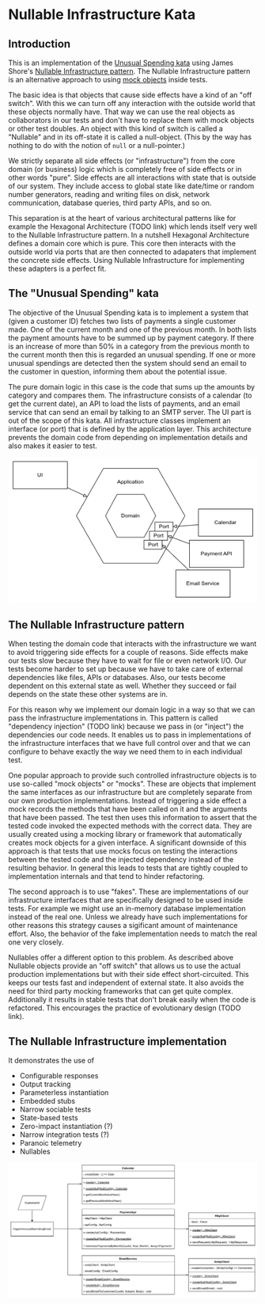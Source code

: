 # Nullable Infrastructure Kata

## Introduction

This is an implementation of the [Unusual Spending kata](https://github.com/testdouble/contributing-tests/wiki/Unusual-Spending-Kata)
using James Shore's [Nullable Infrastructure pattern](https://www.jamesshore.com/v2/projects/nullables).
The Nullable Infrastructure pattern is an alternative approach to using [mock
objects](https://martinfowler.com/articles/mocksArentStubs.html) inside tests.

The basic idea is that objects that cause side effects have a kind of an "off
switch". With this we can turn off any interaction with the outside world that
these objects normally have. That way we can use the real objects as
collaborators in our tests and don't have to replace them with mock objects or
other test doubles. An object with this kind of switch is called a "Nullable"
and in its off-state it is called a null-object. (This by the way has nothing to
do with the notion of `null` or a null-pointer.)

We strictly separate all side effects (or "infrastructure") from the core domain
(or business) logic which is completely free of side effects or in other words
"pure". Side effects are all interactions with state that is outside of our
system. They include access to global state like date/time or random number
generators, reading and writing files on disk, network communication, database
queries, third party APIs, and so on.

This separation is at the heart of various architectural patterns like for
example the Hexagonal Architecture (TODO link) which lends itself very well to
the Nullable Infrastructure pattern. In a nutshell Hexagonal Architecture
defines a domain core which is pure. This core then interacts with the outside
world via ports that are then connected to adapaters that implement the concrete
side effects. Using Nullable Infrastructure for implementing these adapters is a
perfect fit.

## The "Unusual Spending" kata

The objective of the Unusual Spending kata is to implement a system that (given
a customer ID) fetches two lists of payments a single customer made. One of the
current month and one of the previous month. In both lists the payment amounts
have to be summed up by payment category. If there is an increase of more than
50% in a category from the previous month to the current month then this is
regarded an unusual spending. If one or more unusual spendings are detected then
the system should send an email to the customer in question, informing them
about the potential issue.

The pure domain logic in this case is the code that sums up the amounts by
category and compares them. The infrastructure consists of a calendar (to get
the current date), an API to load the lists of payments, and an email service
that can send an email by talking to an SMTP server. The UI part is out of the
scope of this kata. All infrastructure classes implement an interface (or port)
that is defined by the application layer. This architecture prevents the domain
code from depending on implementation details and also makes it easier to test.

[![Hexagon](./hexagon.png)](https://viewer.diagrams.net/?tags=%7B%7D&lightbox=1&highlight=0000ff&edit=_blank&layers=1&nav=1&title=Unusual%20Spending%20Hexagon.drawio#R%3Cmxfile%3E%3Cdiagram%20name%3D%22Page-1%22%20id%3D%22TCG4UKSa01HB5v_6KEIQ%22%3E5Zhdb5swFIZ%2FTS4b8Z1wmYam3ZYsaGnXdTeTBy54hRg5TgL79bOLCTimH1KbgdRcRD6vbbDf8xhjBuY0zS8JyOIFDmEyMLQwH5jewDDcscv%2BuVCUgm2ZpRARFJaSXgsr9BcKURPqFoVwIzWkGCcUZbIY4PUaBlTSACF4Lze7x4l81wxEUBFWAUhU9RaFNC7Vsa3V%2BhVEUVzdWddETQqqxkLYxCDE%2B4ZkXgzMKcGYlqU0n8KEe1f5UvabPVF7GBiBa%2FqaDmeuv%2FdvvO1ynidLTAvPKsCZuMoOJFsxYTFYWlQOsHFnvBjDHER4PTDPM0hQCikktepXEpvW%2BT5GFK4yEPBue4YF02KaJizSWfEe5bDKNI83ZdHRWFmdVDVCSCjMG5KY5CXE7L6kYE2q2rEwvCLOLsN9nT7DEk3iRuoOyAGBTHS4dO0qKwhj203%2B%2BuvL9dV8t4LGcnl368827sI5cxVPCd6uQ8j78EljQmPMTATJHONMuPIHUloIl8CWYtlDZg8pfoj%2Bj8EdD4aGXcVe3qz1ikMUTviyYOHvBAcPpTRDfEbesxnY4C0J4DMsCXQoIBGkLzMHQ2nlqfkkMAEU7eSF%2BJbkPDfqxgq4%2BfRCvl7g%2Bx0YtmSEq7CBsG60IOycimDnhATrMsEdAmypALe60S%2BALQXgKdu91iEg3WNsyxzrlvos%2Fr8gjz4EyPYrQTZ6BbKtgOyDIuWTN7SJ34OHsinTzHDumObxh6DZeSXNZq9odhSaL1KAeLcVJDvEZtw5z9oRz%2BOuXzPU04jPEO7cKNM2h9UpotrJRurabz1UnMoq9bW1H1ZZumKV27FVZk%2BtMtxjq9p2lFNZ9XmzSNN08fVhd63NvG8%2Fv8%2Bx3qfPAYbN3HHrn2UfbFc8bsnEk7YbljW0LJlQ3Ri2vJjq%2BlDXVfNd%2B0Tmq0t6kmUJCthmxXw%2BzgNzgMpGggRFLB9ewJzgyTjnPrHuyURUpCgMeffWjMj4v4fRI3l7Gam7i9PCtnmqx4B6TvIw25G7cfZNT45jZ9uOVe9kLQvrL5SPdY3PvObFPw%3D%3D%3C%2Fdiagram%3E%3C%2Fmxfile%3E)

## The Nullable Infrastructure pattern

When testing the domain code that interacts with the infrastructure we want to
avoid triggering side effects for a couple of reasons. Side effects make our
tests slow because they have to wait for file or even network I/O. Our tests
become harder to set up because we have to take care of external dependencies
like files, APIs or databases. Also, our tests become dependent on this external
state as well. Whether they succeed or fail depends on the state these other
systems are in.

For this reason why we implement our domain logic in a way so that we can pass
the infrastructure implementations in. This pattern is called "dependency
injection" (TODO link) because we pass in (or "inject") the dependencies our
code needs. It enables us to pass in implementations of the infrastructure
interfaces that we have full control over and that we can configure to behave
exactly the way we need them to in each individual test.

One popular approach to provide such controlled infrastructure objects is to use
so-called "mock objects" or "mocks". These are objects that implement the same
interfaces as our infrastructure but are completely separate from our own
production implementations. Instead of triggering a side effect a mock records
the methods that have been called on it and the arguments that have been passed.
The test then uses this information to assert that the tested code invoked the
expected methods with the correct data. They are usually created using a mocking
library or framework that automatically creates mock objects for a given
interface. A significant downside of this approach is that tests that use mocks
focus on testing the interactions between the tested code and the injected
dependency instead of the resulting behavior. In general this leads to tests
that are tightly coupled to implementation internals and that tend to hinder
refactoring.

The second approach is to use "fakes". These are implementations of our
infrastructure interfaces that are specifically designed to be used inside
tests. For example we might use an in-memory database implementation instead of
the real one. Unless we already have such implementations for other reasons this
strategy causes a sigificant amount of maintenance effort. Also, the behavior of
the fake implementation needs to match the real one very closely.

Nullables offer a different option to this problem. As described above Nullable
objects provide an "off switch" that allows us to use the actual production
implementations but with their side effect short-circuited. This keeps our tests
fast and independent of external state. It also avoids the need for third party
mocking frameworks that can get quite complex. Additionally it results in stable
tests that don't break easily when the code is refactored. This encourages the
practice of evolutionary design (TODO link).

## The Nullable Infrastructure implementation

It demonstrates the use of

- Configurable responses
- Output tracking
- Parameterless instantiation
- Embedded stubs
- Narrow sociable tests
- State-based tests
- Zero-impact instantiation (?)
- Narrow integration tests (?)
- Paranoic telemetry
- Nullables

[![Class diagram](./class_diagram.png)](https://viewer.diagrams.net/?tags=%7B%7D&lightbox=1&highlight=0000ff&edit=_blank&layers=1&nav=1&title=Unusual%20Spending.drawio#R%3Cmxfile%3E%3Cdiagram%20name%3D%22Page-1%22%20id%3D%22Kcyi-Vj68U4RgMjqVgWU%22%3E7Zxbc5s4FIB%2FjWfSh%2BwY4%2Btj7CTb3Ul33Lid7u6bbGRQK5ArRGz31%2FcIxM3gW2LA29VMLnAQWOh8OhcdcMucuJvfOVo5H5iFaavTtjYt877V6Rhdswv%2FpGQbSQbDYSSwObFUo1QwIz%2BwEraVNCAW9nMNBWNUkFVeuGCehxciJ0Ocs3W%2B2ZLR%2FKeukI0LgtkC0aL0C7GEE0mHvXYqf4%2BJ7cSfbLTVERfFjZXAd5DF1hmR%2BdAyJ5wxEW25mwmmcvDicYnOe9xzNOkYx5445YQf7X8td%2Fgn%2Bjj98mn0%2BN7%2BeD%2F%2B%2BzbpnNjGd4wtGAC1y7hwmM08RB9S6ZizwLOwvGwb9tI2T4ytQGiA8CsWYqu0iQLBQOQIl6qj2LPupG5gd07Z4lskeiSUqmtGnZI92XuzSuSzgC9Uq%2FHzeGQ5c4K%2Ff9%2FMvnJj6z3Pb2NoELexODASg0QlwDJmLhZ8C%2BdxTJEgL%2Fl%2BIAWVnbRTp8JdoW2mwYoRT%2FiZK0%2BlABqo%2BdEZqPFXs8Ns7%2BjwSHvDyLWHjagH8V7mVlJRyMU5jBj%2FQ0ZK243eyEhGT69QQ0erQbX7T87V7qh70bl6aAhfEA3UMAhObBvzz17gB4jOVqA94tkPLiK0wFOelrVDBJ6tUKizNbj3PBl79fyCucCbjKioqU08hLkRSkZsnXpaY6hkTsbL9ttvn2Olw2cWhq%2BJOff6GdQ5dQaVztoaLNuhXmdGfRL4Ai7O%2F7AK4w9h1EpuwvAgSjFlNkcuDNoKcwLdwXz32DQ9cAzpJdngOAa9EOL9HYfdL0G8UxHipW6k96t7kdGpc8BskvlRgfkp2rpws3crUmR%2BTVyKPKmKJfNErCw5sogS24PtBZwaIi7RJJC%2F3KkDQqpovHAItZ7QlgVySHyBFt%2FivbHDOPkBl0WxtuAwF0qXnX6uxUyeqXTGsQ9tprGKjB3RB7TJNXxCvlCCBaMUrXwyT27DBW0Rb8wETPv63M%2Bu%2FzH6hclpjkomp9EfVoRFnPZmuLiVHy7EakIJDuOLlnkHf99nRDu4wO2LUI2cfcMTRpm0iR6L%2BIE5tyOKEaJ4KfYC5IMiIG54Ctvcd1PJsxoWKWJw7pKG09whloW90HYIJFCkaalWFWZBR3tj%2BIH7nbR%2F67V60PEJ7BvpPvzI5lxMmAf3gkioaAwYrbFE6XxCDs7E49jEmJxISdzu8plArxQStCIwUktiJ4zcpRKNyH5ECqo%2FlZq9iPQ69SFSbkeKiUCBAUpC3UYMxItbxqsAcEGVYaSgNP4pjAtujQIVZpEKs4QAiuaYTplPBGHy%2Bjxqu0PGMeXn6SaeA5GgqNAwDIanab0y51EMpFudsbQGnT6VNx7Ahi03FhwjgW8S%2B%2FAuMRnZKCQ6CbqSnKftSL2uZti0qzHKMuIDSP0VUHoj%2F2iurtk%2FGcaJDsqsKg3da6uWWCyczz7mihh%2FvP0AqYdzI9cE5HoAfF77H4x4tBUeSzFTi3p95MqRDDlT10mEGrgmgOs2HhEVLdmBFEpn3JVk3IPhTsZtGgUsOmUrvoZZWdDULU2mQjOUmJXHaE%2FbjDcEP8kEfEuiXQpHdTajmGjrLOrMLOp8tZckz6Vqr8wi9M9Mo9LwI%2BtRdJTbuAEpKbZUZkDKo9wzUdqbPmmw6o1m9xWH9uflNYM12AOWjz3rGX8PYHxuJDRqO0%2FSM%2FZXMKJYc1MzN2V5d73g9As6%2F8XKv%2FHMOFr%2FbfaZh5IJHD6TM8P8hSyKM1MnpLWUgLunLowZ%2FW5VZAxLE1LfLZSAZ64uAV8mshyczM3V1ICLkaWkBEsbslMFfsjKNCcXdvh7nkW9mkJw8UGjAgR6CePS5qHpSnD8ROHJSxgZG%2FEubziSgESnnY17nebLwcXF8uPrGRqoq3VPJ9eBqyOqbIl9nBRrvbkf6gzSxRCeTyx%2BNDxXD54F86%2Fy7b9wZ8ysbcrcC4PP11zVzJV5ogOsLO5JUsGUqwPpks6uayn3duMnV5sr98bh707eFLmrSfQSsQw1Y%2FNxE1KTCYzudx8kaWfP0nbmDQHRGYBdS4W4c8IbYzq9urTam64Qd84MgzMhcNYJ6QC4cQPSfIW4uNr7ugqxBqveCPj8VL1msMoW%2FuIKcZhLRYs%2BOlNqlJPmK8LFQuQEUWBEPmGt06TLkHFeEdIsOqXqapClTJSXICMPdA%2B%2FaXq0LymKWmlj8mpkzvmSomspSupa07Fk6PJKP7XCeIFcqDzOOLfUlAYcqZ%2FRAWvTtqMkEaq5EFD2xvJrEiFN1fVQ1XjBsnR9TlJlYzEJeBgfyjcI7zxLvlMojZMmpE5Cmq9A7l3MA0SmHL8QFviakUYZqbCaCLvpV7BG38KXfpGt%2BfAT%3C%2Fdiagram%3E%3C%2Fmxfile%3E)
